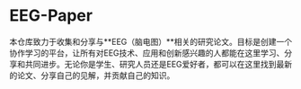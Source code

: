 # EEG-Paper
本仓库致力于收集和分享与**EEG（脑电图）**相关的研究论文。目标是创建一个协作学习的平台，让所有对EEG技术、应用和创新感兴趣的人都能在这里学习、分享和共同进步。无论你是学生、研究人员还是EEG爱好者，都可以在这里找到最新的论文、分享自己的见解，并贡献自己的知识。
